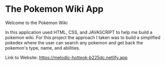 # The Pokemon Wiki App

Welcome to the Pokemon Wiki

In this application used HTML, CSS, and JAVASCRIPT to help me build a pokemon wiki. For this project the approach I taken was to build a simplified pokedex where the user can search any pokemon and get back the pokemon's type, name, and abilities.

Link to Website: https://melodic-hotteok-b225dc.netlify.app